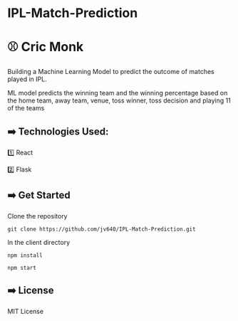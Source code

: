 # IPL-Match-Prediction
# :baseball: Cric Monk

Building a Machine Learning Model to predict the outcome of matches played in IPL.

ML model predicts the winning team and the winning percentage based on the home team, away team, venue, toss winner, toss decision and playing 11 of the teams

## :arrow_right: Technologies Used:

:one: React

:two: Flask



## :arrow_right: Get Started

Clone the repository

`git clone https://github.com/jv640/IPL-Match-Prediction.git`


In the client directory

`npm install`

`npm start`




## :arrow_right: License

MIT License
